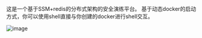 这是一个基于SSM+redis的分布式架构的安全演练平台。
基于动态docker的启动方式，你可以使用shell直接与你创建的docker进行shell交互。

![image](https://github.com/vv1ngs/HackerDefender/blob/master/architecture.png)
